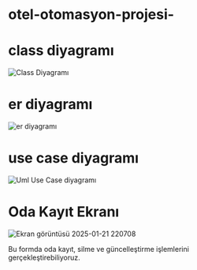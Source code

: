 # otel-otomasyon-projesi-
# class diyagramı
![Class Diyagramı](https://github.com/user-attachments/assets/483d7dc3-d91c-44c3-b6fb-857b00811c7c)

# er diyagramı
![er diyagramı](https://github.com/user-attachments/assets/ede2a05e-ba3d-49a0-ab86-777347b8b87f)

# use case diyagramı
![Uml Use Case diyagramı](https://github.com/user-attachments/assets/977501f1-cebf-41d9-89b2-57cd088ab1bb)







# Oda Kayıt Ekranı
![Ekran görüntüsü 2025-01-21 220708](https://github.com/user-attachments/assets/f56515cc-c7e8-4cbb-bb7a-c45560259a10)

Bu formda oda kayıt, silme ve güncelleştirme işlemlerini gerçekleştirebiliyoruz.
